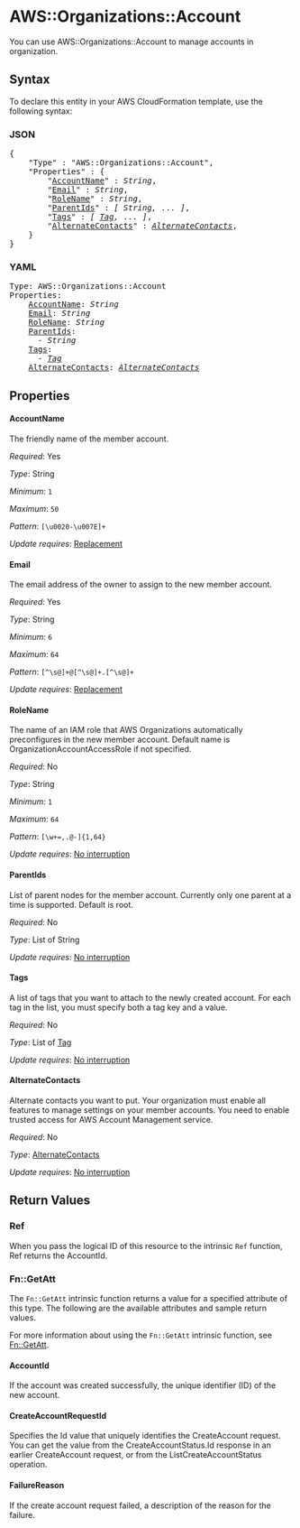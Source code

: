 # AWS::Organizations::Account

You can use AWS::Organizations::Account to manage accounts in organization.

## Syntax

To declare this entity in your AWS CloudFormation template, use the following syntax:

### JSON

<pre>
{
    "Type" : "AWS::Organizations::Account",
    "Properties" : {
        "<a href="#accountname" title="AccountName">AccountName</a>" : <i>String</i>,
        "<a href="#email" title="Email">Email</a>" : <i>String</i>,
        "<a href="#rolename" title="RoleName">RoleName</a>" : <i>String</i>,
        "<a href="#parentids" title="ParentIds">ParentIds</a>" : <i>[ String, ... ]</i>,
        "<a href="#tags" title="Tags">Tags</a>" : <i>[ <a href="tag.md">Tag</a>, ... ]</i>,
        "<a href="#alternatecontacts" title="AlternateContacts">AlternateContacts</a>" : <i><a href="alternatecontacts.md">AlternateContacts</a></i>,
    }
}
</pre>

### YAML

<pre>
Type: AWS::Organizations::Account
Properties:
    <a href="#accountname" title="AccountName">AccountName</a>: <i>String</i>
    <a href="#email" title="Email">Email</a>: <i>String</i>
    <a href="#rolename" title="RoleName">RoleName</a>: <i>String</i>
    <a href="#parentids" title="ParentIds">ParentIds</a>: <i>
      - String</i>
    <a href="#tags" title="Tags">Tags</a>: <i>
      - <a href="tag.md">Tag</a></i>
    <a href="#alternatecontacts" title="AlternateContacts">AlternateContacts</a>: <i><a href="alternatecontacts.md">AlternateContacts</a></i>
</pre>

## Properties

#### AccountName

The friendly name of the member account.

_Required_: Yes

_Type_: String

_Minimum_: <code>1</code>

_Maximum_: <code>50</code>

_Pattern_: <code>[\u0020-\u007E]+</code>

_Update requires_: [Replacement](https://docs.aws.amazon.com/AWSCloudFormation/latest/UserGuide/using-cfn-updating-stacks-update-behaviors.html#update-replacement)

#### Email

The email address of the owner to assign to the new member account.

_Required_: Yes

_Type_: String

_Minimum_: <code>6</code>

_Maximum_: <code>64</code>

_Pattern_: <code>[^\s@]+@[^\s@]+\.[^\s@]+</code>

_Update requires_: [Replacement](https://docs.aws.amazon.com/AWSCloudFormation/latest/UserGuide/using-cfn-updating-stacks-update-behaviors.html#update-replacement)

#### RoleName

The name of an IAM role that AWS Organizations automatically preconfigures in the new member account. Default name is OrganizationAccountAccessRole if not specified.

_Required_: No

_Type_: String

_Minimum_: <code>1</code>

_Maximum_: <code>64</code>

_Pattern_: <code>[\w+=,.@-]{1,64}</code>

_Update requires_: [No interruption](https://docs.aws.amazon.com/AWSCloudFormation/latest/UserGuide/using-cfn-updating-stacks-update-behaviors.html#update-no-interrupt)

#### ParentIds

List of parent nodes for the member account. Currently only one parent at a time is supported. Default is root.

_Required_: No

_Type_: List of String

_Update requires_: [No interruption](https://docs.aws.amazon.com/AWSCloudFormation/latest/UserGuide/using-cfn-updating-stacks-update-behaviors.html#update-no-interrupt)

#### Tags

A list of tags that you want to attach to the newly created account. For each tag in the list, you must specify both a tag key and a value.

_Required_: No

_Type_: List of <a href="tag.md">Tag</a>

_Update requires_: [No interruption](https://docs.aws.amazon.com/AWSCloudFormation/latest/UserGuide/using-cfn-updating-stacks-update-behaviors.html#update-no-interrupt)

#### AlternateContacts

Alternate contacts you want to put. Your organization must enable all features to manage settings on your member accounts. You need to enable trusted access for AWS Account Management service.

_Required_: No

_Type_: <a href="alternatecontacts.md">AlternateContacts</a>

_Update requires_: [No interruption](https://docs.aws.amazon.com/AWSCloudFormation/latest/UserGuide/using-cfn-updating-stacks-update-behaviors.html#update-no-interrupt)

## Return Values

### Ref

When you pass the logical ID of this resource to the intrinsic `Ref` function, Ref returns the AccountId.

### Fn::GetAtt

The `Fn::GetAtt` intrinsic function returns a value for a specified attribute of this type. The following are the available attributes and sample return values.

For more information about using the `Fn::GetAtt` intrinsic function, see [Fn::GetAtt](https://docs.aws.amazon.com/AWSCloudFormation/latest/UserGuide/intrinsic-function-reference-getatt.html).

#### AccountId

If the account was created successfully, the unique identifier (ID) of the new account.

#### CreateAccountRequestId

Specifies the Id value that uniquely identifies the CreateAccount request. You can get the value from the CreateAccountStatus.Id response in an earlier CreateAccount request, or from the ListCreateAccountStatus operation.

#### FailureReason

If the create account request failed, a description of the reason for the failure.
